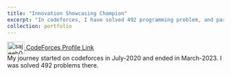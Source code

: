 ```yaml
---
title: "Innovation Showcasing Champion"
excerpt: "In codeforces, I have solved 492 programming problem, and participated in several contests. <br/>Highest rating: 1492 (specialist) <img src='/images/x.jpg'>"
collection: portfolio
---
```


<a href="https://codeforces.com/profile/sajeeb02" target="blank"><img align="center" src="https://raw.githubusercontent.com/rahuldkjain/github-profile-readme-generator/master/src/images/icons/Social/codeforces.svg" alt="sajeeb02" height="30" width="40" /> CodeForces Profile Link</a> <br>
My journey started on codeforces in July-2020 and ended in March-2023. I was solved 492 problems there.
